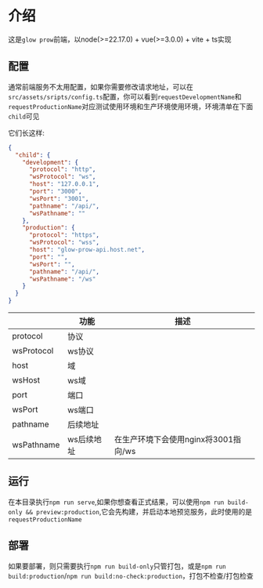 # 介绍

这是`glow prow`前端，以node(>=22.17.0) + vue(>=3.0.0) + vite + ts实现

## 配置

通常前端服务不太用配置，如果你需要修改请求地址，可以在`src/assets/sripts/config.ts`配置，你可以看到`requestDevelopmentName`和`requestProductionName`对应测试使用环境和生产环境使用环境，环境清单在下面`child`可见

它们长这样:

```json
{
  "child": {
    "development": {
      "protocol": "http",
      "wsProtocol": "ws",
      "host": "127.0.0.1",
      "port": "3000",
      "wsPort": "3001",
      "pathname": "/api/",
      "wsPathname": ""
    },
    "production": {
      "protocol": "https",
      "wsProtocol": "wss",
      "host": "glow-prow-api.host.net",
      "port": "",
      "wsPort": "",
      "pathname": "/api/",
      "wsPathname": "/ws"
    }
  }
}
```

|            | 功能     | 描述                       |
|------------|--------|--------------------------|
| protocol   | 协议     |                          |
| wsProtocol | ws协议   |                          |
| host       | 域      |                          |
| wsHost     | ws域    |                          |
| port       | 端口     |                          |
| wsPort     | ws端口   |                          |
| pathname   | 后续地址   |                          |
| wsPathname | ws后续地址 | 在生产环境下会使用nginx将3001指向/ws |


## 运行

在本目录执行`npm run serve`,如果你想查看正式结果，可以使用`npm run build-only && preview:production`,它会先构建，并启动本地预览服务，此时使用的是`requestProductionName`

## 部署

如果要部署，则只需要执行`npm run build-only`只管打包，或是`npm run build:production`/`npm run build:no-check:production`，打包不检查/打包检查
